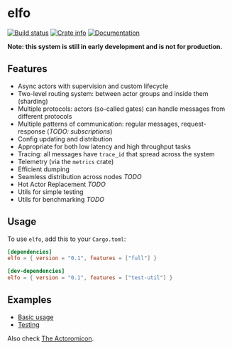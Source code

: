 # elfo

[![Build status](https://travis-ci.org/elfo-rs/elfo.svg)](https://api.travis-ci.org/elfo-rs/elfo.svg?branch=master)
[![Crate info](https://img.shields.io/crates/v/elfo.svg)](https://crates.io/crates/elfo)
[![Documentation](https://docs.rs/elfo/badge.svg)](https://docs.rs/elfo)

**Note: this system is still in early development and is not for production.**

## Features
* Async actors with supervision and custom lifecycle
* Two-level routing system: between actor groups and inside them (sharding)
* Multiple protocols: actors (so-called gates) can handle messages from different protocols
* Multiple patterns of communication: regular messages, request-response (*TODO: subscriptions*)
* Config updating and distribution
* Appropriate for both low latency and high throughput tasks
* Tracing: all messages have `trace_id` that spread across the system
* Telemetry (via the `metrics` crate)
* Efficient dumping
* Seamless distribution across nodes *TODO*
* Hot Actor Replacement *TODO*
* Utils for simple testing
* Utils for benchmarking *TODO*

## Usage
To use `elfo`, add this to your `Cargo.toml`:
```toml
[dependencies]
elfo = { version = "0.1", features = ["full"] }

[dev-dependencies]
elfo = { version = "0.1", features = ["test-util"] }
```

## Examples
* [Basic usage](elfo/examples/usage.rs)
* [Testing](elfo/examples/test.rs)

Also check [The Actoromicon](http://actoromicon.rs/).

